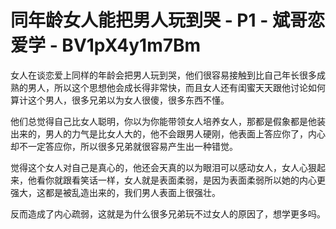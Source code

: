 # 同年龄女人能把男人玩到哭 - P1 - 斌哥恋爱学 - BV1pX4y1m7Bm

女人在谈恋爱上同样的年龄会把男人玩到哭，他们很容易接触到比自己年长很多成熟的男人，所以这个思想他会成长得非常快，而且女人还有闺蜜天天跟他讨论如何算计这个男人，很多兄弟以为女人很傻，很多东西不懂。

他们总觉得自己比女人聪明，你以为你能带领女人培养女人，那都是假象都是他装出来的，男人的力气是比女人大的，他不会跟男人硬刚，他表面上答应你了，内心却不一定答应你，所以很多兄弟就很容易产生出一种错觉。

觉得这个女人对自己是真心的，他还会天真的以为眼泪可以感动女人，女人心狠起来，他看你就跟看笑话一样，女人就是表面柔弱，是因为表面柔弱所以她的内心更强大，这都是被乱造出来的，我们男人表面上很强壮。

反而造成了内心疏弱，这就是为什么很多兄弟玩不过女人的原因了，想学更多吗。